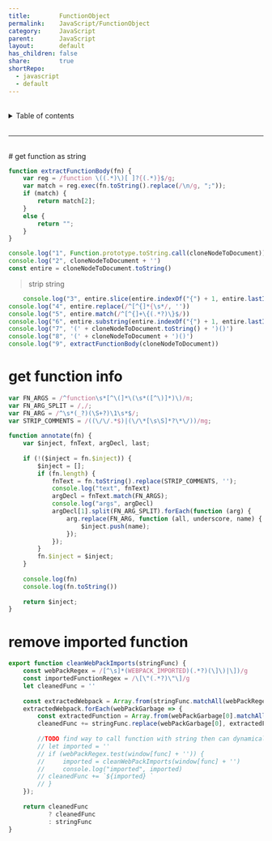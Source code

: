 ```yaml
---  
title:        FunctionObject  
permalink:    JavaScript/FunctionObject  
category:     JavaScript  
parent:       JavaScript  
layout:       default  
has_children: false  
share:        true  
shortRepo:  
  - javascript  
  - default              
---  
```

  
  
<br/>              
  
<details markdown="block">                    
<summary>                    
Table of contents                    
</summary>                    
{: .text-delta }                    
1. TOC                    
{:toc}                    
</details>                    
  
<br/>                    
  
***                    
  
<br/>    
# get function as string    
  
>  
  
```javascript    
function extractFunctionBody(fn) {  
    var reg = /function \((.*)\)[ ]?{(.*)}$/g;  
    var match = reg.exec(fn.toString().replace(/\n/g, ";"));  
    if (match) {  
        return match[2];  
    }  
    else {  
        return "";  
    }  
}    
```    
  
```javascript    
console.log("1", Function.prototype.toString.call(cloneNodeToDocument))  
console.log("2", cloneNodeToDocument + '')  
const entire = cloneNodeToDocument.toString()    
```    
  
> strip string  
  
```javascript    
    console.log("3", entire.slice(entire.indexOf("{") + 1, entire.lastIndexOf("}")))  
console.log("4", entire.replace(/^[^{]*{\s*/, ''))  
console.log("5", entire.match(/^[^{]+\{(.*?)\}$/))  
console.log("6", entire.substring(entire.indexOf("{") + 1, entire.lastIndexOf("}")))  
console.log("7", '(' + cloneNodeToDocument.toString() + ')()')  
console.log("8", '(' + cloneNodeToDocument + ')()')  
console.log("9", extractFunctionBody(cloneNodeToDocument))    
```    
  
# get function info  
  
```javascript    
var FN_ARGS = /^function\s*[^\(]*\(\s*([^\)]*)\)/m;  
var FN_ARG_SPLIT = /,/;  
var FN_ARG = /^\s*(_?)(\S+?)\1\s*$/;  
var STRIP_COMMENTS = /((\/\/.*$)|(\/\*[\s\S]*?\*\/))/mg;  
  
function annotate(fn) {  
    var $inject, fnText, argDecl, last;  
  
    if (!($inject = fn.$inject)) {  
        $inject = [];  
        if (fn.length) {  
            fnText = fn.toString().replace(STRIP_COMMENTS, '');  
            console.log("text", fnText)  
            argDecl = fnText.match(FN_ARGS);  
            console.log("args", argDecl)  
            argDecl[1].split(FN_ARG_SPLIT).forEach(function (arg) {  
                arg.replace(FN_ARG, function (all, underscore, name) {  
                    $inject.push(name);  
                });  
            });  
        }  
        fn.$inject = $inject;  
    }  
  
    console.log(fn)  
    console.log(fn.toString())  
  
    return $inject;  
}    
```    
  
# remove imported function  
  
```javascript    
export function cleanWebPackImports(stringFunc) {  
    const webPackRegex = /[^\s]*(WEBPACK_IMPORTED)(.*?)(\]\)|\])/g  
    const importedFunctionRegex = /\[\"(.*?)\"\]/g  
    let cleanedFunc = ''  
  
    const extractedWebpack = Array.from(stringFunc.matchAll(webPackRegex))  
    extractedWebpack.forEach(webPackGarbage => {  
        const extractedFunction = Array.from(webPackGarbage[0].matchAll(importedFunctionRegex), x => x[1])  
        cleanedFunc += stringFunc.replace(webPackGarbage[0], extractedFunction)  
  
        //TODO find way to call function with string then can dynamically add used imports    
        // let imported = ''    
        // if (webPackRegex.test(window[func] + '')) {    
        //     imported = cleanWebPackImports(window[func] + '')    
        //     console.log("imported", imported)    
        // cleanedFunc += `${imported} `    
        // }    
    });  
  
    return cleanedFunc  
           ? cleanedFunc  
           : stringFunc  
}    
```